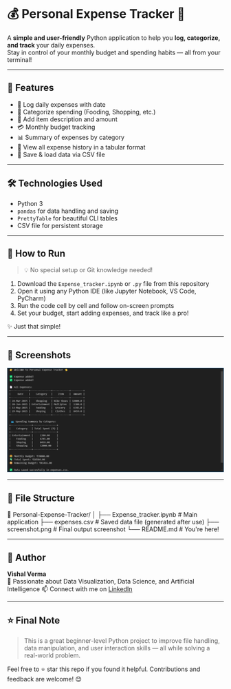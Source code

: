 # 💰 Personal Expense Tracker 🧾

A **simple and user-friendly** Python application to help you **log, categorize, and track** your daily expenses.  
Stay in control of your monthly budget and spending habits — all from your terminal!

---

## 📌 Features

- 📅 Log daily expenses with date
- 📂 Categorize spending (Fooding, Shopping, etc.)
- 📝 Add item description and amount
- 💳 Monthly budget tracking
- 📊 Summary of expenses by category
- 📄 View all expense history in a tabular format
- 💾 Save & load data via CSV file

---

## 🛠️ Technologies Used

- Python 3
- `pandas` for data handling and saving
- `PrettyTable` for beautiful CLI tables
- CSV file for persistent storage

---

## 🚀 How to Run

> 💡 No special setup or Git knowledge needed!

1. Download the `Expense_tracker.ipynb` or `.py` file from this repository  
2. Open it using any Python IDE (like Jupyter Notebook, VS Code, PyCharm)
3. Run the code cell by cell and follow on-screen prompts
4. Set your budget, start adding expenses, and track like a pro!

✨ Just that simple!

---

## 📸 Screenshots

<img src = "https://github.com/vishal-verma-96/personal-expense-tracker/blob/main/Screenshot.png">

---

## 📂 File Structure
📁 Personal-Expense-Tracker/
│
├── Expense_tracker.ipynb # Main application 
├── expenses.csv # Saved data file (generated after use)
├── screenshot.png # Final output screenshot
└── README.md # You're here!

---

## 🙌 Author

**Vishal Verma**  
🔎 Passionate about Data Visualization, Data Science, and Artificial Intelligence
📫 Connect with me on [LinkedIn](https://www.linkedin.com/in/vishalds/)

---

## ⭐ Final Note

> This is a great beginner-level Python project to improve file handling, data manipulation, and user interaction skills — all while solving a real-world problem.

Feel free to ⭐ star this repo if you found it helpful. Contributions and feedback are welcome! 😊

